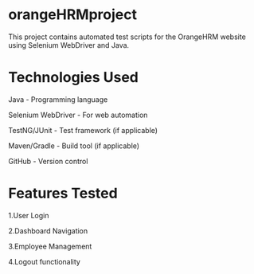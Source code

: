 # orangeHRMproject
This project contains automated test scripts for the OrangeHRM website using Selenium WebDriver and Java.

# Technologies Used
Java - Programming language

Selenium WebDriver - For web automation

TestNG/JUnit - Test framework (if applicable)

Maven/Gradle - Build tool (if applicable)

GitHub - Version control

# Features Tested
1.User Login

2.Dashboard Navigation

3.Employee Management

4.Logout functionality
